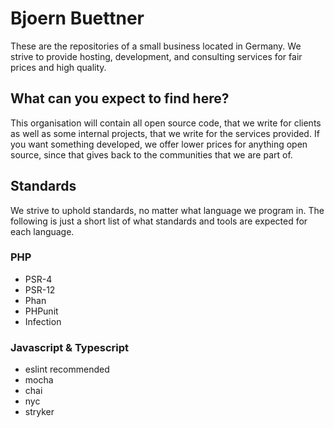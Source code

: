 # Bjoern Buettner

These are the repositories of a small business located in Germany. We strive to provide hosting, development, and consulting services for fair prices and high quality.

## What can you expect to find here?

This organisation will contain all open source code, that we write for clients as well as some internal projects, that we write for the services provided. If you want something developed, we offer lower prices for anything open source, since that gives back to the communities that we are part of.

## Standards

We strive to uphold standards, no matter what language we program in.  The following is just a short list of what standards and tools are expected for each language.

### PHP

- PSR-4
- PSR-12
- Phan
- PHPunit
- Infection

### Javascript & Typescript

- eslint recommended
- mocha
- chai
- nyc
- stryker
